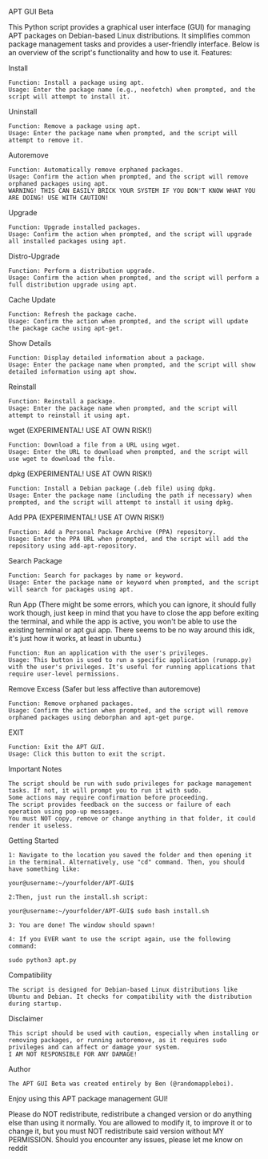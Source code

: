 APT GUI Beta

This Python script provides a graphical user interface (GUI) for managing APT packages on Debian-based Linux distributions. It simplifies common package management tasks and provides a user-friendly interface. Below is an overview of the script's functionality and how to use it.
Features:

Install

    Function: Install a package using apt.
    Usage: Enter the package name (e.g., neofetch) when prompted, and the script will attempt to install it.

Uninstall

    Function: Remove a package using apt.
    Usage: Enter the package name when prompted, and the script will attempt to remove it.

Autoremove

    Function: Automatically remove orphaned packages.
    Usage: Confirm the action when prompted, and the script will remove orphaned packages using apt.
    WARNING! THIS CAN EASILY BRICK YOUR SYSTEM IF YOU DON'T KNOW WHAT YOU ARE DOING! USE WITH CAUTION!

Upgrade

    Function: Upgrade installed packages.
    Usage: Confirm the action when prompted, and the script will upgrade all installed packages using apt.

Distro-Upgrade

    Function: Perform a distribution upgrade.
    Usage: Confirm the action when prompted, and the script will perform a full distribution upgrade using apt.

Cache Update

    Function: Refresh the package cache.
    Usage: Confirm the action when prompted, and the script will update the package cache using apt-get.

Show Details

    Function: Display detailed information about a package.
    Usage: Enter the package name when prompted, and the script will show detailed information using apt show.

Reinstall

    Function: Reinstall a package.
    Usage: Enter the package name when prompted, and the script will attempt to reinstall it using apt.

wget (EXPERIMENTAL! USE AT OWN RISK!)

    Function: Download a file from a URL using wget.
    Usage: Enter the URL to download when prompted, and the script will use wget to download the file.

dpkg (EXPERIMENTAL! USE AT OWN RISK!)

    Function: Install a Debian package (.deb file) using dpkg.
    Usage: Enter the package name (including the path if necessary) when prompted, and the script will attempt to install it using dpkg.

Add PPA (EXPERIMENTAL! USE AT OWN RISK!)

    Function: Add a Personal Package Archive (PPA) repository.
    Usage: Enter the PPA URL when prompted, and the script will add the repository using add-apt-repository.

Search Package

    Function: Search for packages by name or keyword.
    Usage: Enter the package name or keyword when prompted, and the script will search for packages using apt.

Run App (There might be some errors, which you can ignore, it should fully work though, just keep in mind that you have to close the app before exiting the terminal, and while the app is active, you won't be able to use the existing terminal or apt gui app. There seems to be no way around this idk, it's just how it works, at least in ubuntu.)

    Function: Run an application with the user's privileges.
    Usage: This button is used to run a specific application (runapp.py) with the user's privileges. It's useful for running applications that require user-level permissions.

Remove Excess (Safer but less affective than autoremove)

    Function: Remove orphaned packages.
    Usage: Confirm the action when prompted, and the script will remove orphaned packages using deborphan and apt-get purge.

EXIT

    Function: Exit the APT GUI.
    Usage: Click this button to exit the script.

Important Notes

    The script should be run with sudo privileges for package management tasks. If not, it will prompt you to run it with sudo.
    Some actions may require confirmation before proceeding.
    The script provides feedback on the success or failure of each operation using pop-up messages.
    You must NOT copy, remove or change anything in that folder, it could render it useless.

Getting Started

    1: Navigate to the location you saved the folder and then opening it in the terminal. Alternatively, use "cd" command. Then, you should have something like:

    your@username:~/yourfolder/APT-GUI$

    2:Then, just run the install.sh script:

    your@username:~/yourfolder/APT-GUI$ sudo bash install.sh

    3: You are done! The window should spawn!

    4: If you EVER want to use the script again, use the following command:

    sudo python3 apt.py

Compatibility

    The script is designed for Debian-based Linux distributions like Ubuntu and Debian. It checks for compatibility with the distribution during startup.

Disclaimer

    This script should be used with caution, especially when installing or removing packages, or running autoremove, as it requires sudo privileges and can affect or damage your system.
    I AM NOT RESPONSIBLE FOR ANY DAMAGE!

Author

    The APT GUI Beta was created entirely by Ben (@randomappleboi).

Enjoy using this APT package management GUI!

Please do NOT redistribute, redistribute a changed version or do anything else than using it normally. You are allowed to modify it, to improve it or to change it, but you must NOT redistribute said version without MY PERMISSION.
Should you encounter any issues, please let me know on reddit
